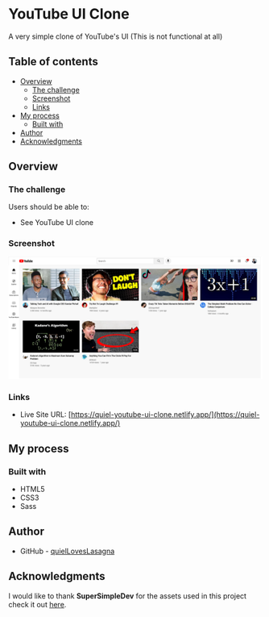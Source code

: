 # YouTube UI Clone

A very simple clone of YouTube's UI (This is not functional at all)

## Table of contents

- [Overview](#overview)
  - [The challenge](#the-challenge)
  - [Screenshot](#screenshot)
  - [Links](#links)
- [My process](#my-process)
  - [Built with](#built-with)
- [Author](#author)
- [Acknowledgments](#acknowledgments)

## Overview

### The challenge

Users should be able to:

- See YouTube UI clone

### Screenshot

![Project Overview](./assets/preview-1.png)

### Links

- Live Site URL: [https://quiel-youtube-ui-clone.netlify.app/](https://quiel-youtube-ui-clone.netlify.app/)

## My process

### Built with

- HTML5
- CSS3
- Sass

## Author

- GitHub - [quielLovesLasagna](https://github.com/quielLovesLasagna)

## Acknowledgments

I would like to thank **SuperSimpleDev** for the assets used in this project check it out [here](https://github.com/SuperSimpleDev/html-css-course-2022/tree/main/2-copy-of-code/lesson-17).
